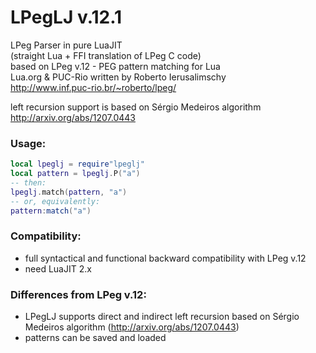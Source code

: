 LPegLJ v.12.1
=============

LPeg Parser in pure LuaJIT  
(straight Lua + FFI translation of LPeg C code)   
based on LPeg v.12 - PEG pattern matching for Lua  
Lua.org & PUC-Rio  written by Roberto Ierusalimschy  
http://www.inf.puc-rio.br/~roberto/lpeg/

left recursion support is based on Sérgio Medeiros algorithm
http://arxiv.org/abs/1207.0443

### Usage:  
```Lua
local lpeglj = require"lpeglj"  
local pattern = lpeglj.P("a") 
-- then:
lpeglj.match(pattern, "a") 
-- or, equivalently:  
pattern:match("a")  
```

### Compatibility:

- full syntactical and functional backward compatibility with LPeg v.12
- need LuaJIT 2.x  

### Differences from LPeg v.12:

- LPegLJ supports direct and indirect left recursion based on Sérgio Medeiros algorithm (http://arxiv.org/abs/1207.0443)
- patterns can be saved and loaded
